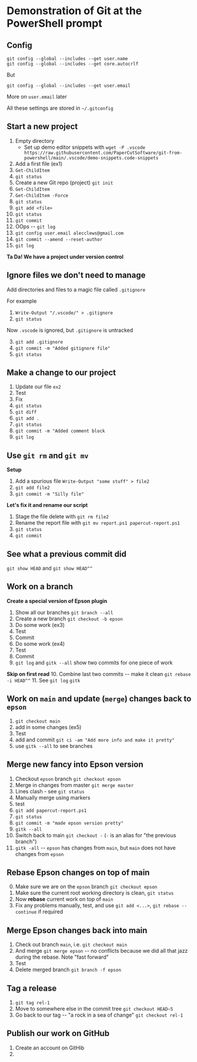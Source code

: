 # Demonstration of Git at the PowerShell prompt

## Config

```
git config --global --includes --get user.name
git config --global --includes --get core.autocrlf
```

But

```
git config --global --includes --get user.email
```

More on `user.email` later

All these settings are stored in `~/.gitconfig`

## Start a new project

1. Empty directory
   * Set up demo editor snippets with `wget -P .vscode https://raw.githubusercontent.com/PaperCutSoftware/git-from-powershell/main/.vscode/demo-snippets.code-snippets`
2. Add a first file (ex1)
3. `Get-ChildItem`
4. `git status`
5. Create a new Git repo (project)  `git init`
6. `Get-ChildItem`
7. `Get-ChildItem -Force`
8. `git status`
9.  `git add <file>`
10. `git status`
11. `git commit`
12. OOps -- `git log`
13. `git config user.email alecclews@gmail.com`
14. `git commit --amend --reset-author`
15. `git log`

**Ta Da!  We have a project under version control**

## Ignore files we don't need to manage

Add directories and files to a magic file called `.gitignore`

For example

1. `Write-Output "/.vscode/" > .gitignore`
2. `git status`

Now `.vscode` is ignored, but `.gitignore` is untracked

3. `git add .gitignore`
4. `git commit -m "Added gitignore file"`
5. `git status`

## Make a change to our project

1. Update our file `ex2`
2. Test
3. Fix
4. `git status`
5. `git diff`
6. `git add .`
7. `git status`
8. `git commit -m "Added comment block`
9. `git log`

## Use `git rm` and `git mv`

**Setup**

1. Add a spurious file `Write-Output "some stuff" > file2`
2. `git add file2`
3. `git commit -m "Silly file"`

**Let's fix it and rename our script**

1. Stage the file delete with `git rm file2`
2. Rename the report file with `git mv report.ps1 papercut-report.ps1`
3. `git status`
4. `git commit`

## See what a previous commit did

`git show HEAD` and `git show HEAD^^`

## Work on a branch

__Create a special version of Epson plugin__

1. Show all our branches `git branch --all`
2. Create a new branch `git checkout -b epson`
3. Do some work (ex3)
4. Test
5. Commit
6. Do some work (ex4)
7. Test
8. Commit
9. `git log` and `gitk --all` show two commits for one piece of work

**Skip on first read**
10. Combine last two commits -- make it clean `git rebase -i HEAD^^`
11. See `git log` `gitk`

## Work on `main` and update (`merge`) changes back to `epson`

1. `git checkout main`
2. add in some changes (ex5)
3. Test
4. add and commit `git ci -am "Add more info and make it pretty"`
5. use `gitk --all` to see branches

## Merge new fancy into Epson version

1. Checkout `epson` branch `git checkout epson`
2. Merge in changes from master `git merge master`
3. Lines clash - see `git status`
4. Manually merge using markers
5. test
6. `git add papercut-report.ps1`
7. `git status`
8. `git commit -m "made epson version pretty"`
9. `gitk --all`
10. Switch back to main `git checkout -` (`-` is an alias for "the previous branch")
11. `gitk -all` -- `epson` has changes from `main`, but `main` does not have changes from `epson`

## Rebase Epson changes on top of main

0. Make sure we are on the `epson` branch `git checkout epson`
1. Make sure the current root working directory is clean, `git status`
2. Now **rebase** current work on top of `main`
3. Fix any problems manually, test, and use `git add <...>`, `git rebase --continue` if required

## Merge Epson changes back into main

1. Check out branch `main`, i.e. `git checkout main`
2. And merge `git merge epson` -- no conflicts because we did all that jazz during the rebase. Note "fast forward"
3. Test
4. Delete merged branch `git branch -f epson`

## Tag a release

1. `git tag rel-1`
2. Move to somewhere else in the commit tree `git checkout HEAD~5`
3. Go back to our tag -- "a rock in a sea of change" `git checkout rel-1`

## Publish our work on GitHub

1. Create an account on GitHib
2. 